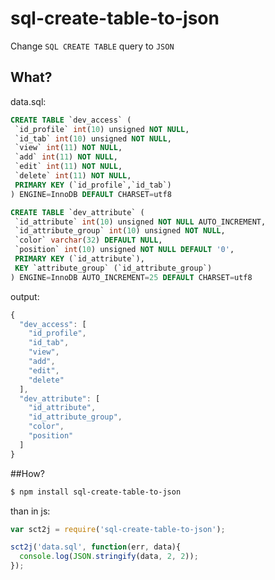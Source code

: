 # sql-create-table-to-json
Change `SQL CREATE TABLE` query to `JSON`

## What?

data.sql:
```sql
CREATE TABLE `dev_access` (
 `id_profile` int(10) unsigned NOT NULL,
 `id_tab` int(10) unsigned NOT NULL,
 `view` int(11) NOT NULL,
 `add` int(11) NOT NULL,
 `edit` int(11) NOT NULL,
 `delete` int(11) NOT NULL,
 PRIMARY KEY (`id_profile`,`id_tab`)
) ENGINE=InnoDB DEFAULT CHARSET=utf8

CREATE TABLE `dev_attribute` (
 `id_attribute` int(10) unsigned NOT NULL AUTO_INCREMENT,
 `id_attribute_group` int(10) unsigned NOT NULL,
 `color` varchar(32) DEFAULT NULL,
 `position` int(10) unsigned NOT NULL DEFAULT '0',
 PRIMARY KEY (`id_attribute`),
 KEY `attribute_group` (`id_attribute_group`)
) ENGINE=InnoDB AUTO_INCREMENT=25 DEFAULT CHARSET=utf8
```

output:
```javascript
{
  "dev_access": [
    "id_profile",
    "id_tab",
    "view",
    "add",
    "edit",
    "delete"
  ],
  "dev_attribute": [
    "id_attribute",
    "id_attribute_group",
    "color",
    "position"
  ]
}
```

##How?

```bash
$ npm install sql-create-table-to-json
```

than in js:

```javascript
var sct2j = require('sql-create-table-to-json');

sct2j('data.sql', function(err, data){
  console.log(JSON.stringify(data, 2, 2));
});
```
